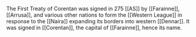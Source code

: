 The First Treaty of Corentan was signed in 275 [[AS]] by [[Farainne]], [[Arrusa]], and various other nations to form the [[Western League]] in response to the [[Naira]] expanding its borders into western [[Dennar]]. It was signed in [[Corentan]], the capital of [[Farainne]], hence its name.